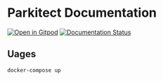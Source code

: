 # Parkitect Documentation

[![Open in Gitpod](https://gitpod.io/button/open-in-gitpod.svg)](https://gitpod.io#https://github.com/parkitect-mod-community/docs)	
[![Documentation Status](https://readthedocs.org/projects/parkitect-mod-community-docs/badge/?version=latest)](https://parkitect-mod-community-docs.readthedocs.io/en/latest/?badge=latest) 
 

## Uages

```
docker-compose up
```